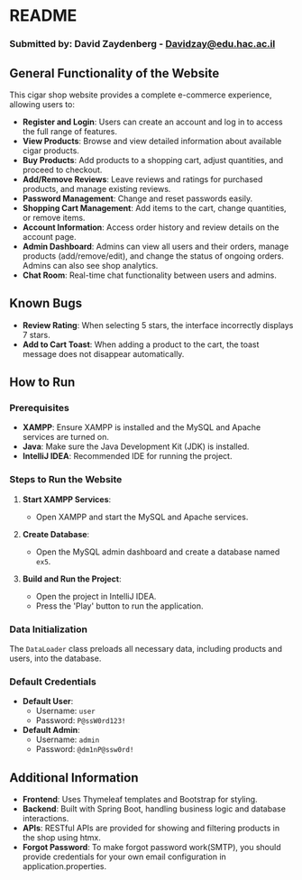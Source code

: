 # README

### Submitted by: **David Zaydenberg - Davidzay@edu.hac.ac.il** 

## General Functionality of the Website

This cigar shop website provides a complete e-commerce experience, allowing users to:

- **Register and Login**: Users can create an account and log in to access the full range of features.
- **View Products**: Browse and view detailed information about available cigar products.
- **Buy Products**: Add products to a shopping cart, adjust quantities, and proceed to checkout.
- **Add/Remove Reviews**: Leave reviews and ratings for purchased products, and manage existing reviews.
- **Password Management**: Change and reset passwords easily.
- **Shopping Cart Management**: Add items to the cart, change quantities, or remove items.
- **Account Information**: Access order history and review details on the account page.
- **Admin Dashboard**: Admins can view all users and their orders, manage products (add/remove/edit), and change the status of ongoing orders. Admins can also see shop analytics.
- **Chat Room**: Real-time chat functionality between users and admins.

## Known Bugs

- **Review Rating**: When selecting 5 stars, the interface incorrectly displays 7 stars.
- **Add to Cart Toast**: When adding a product to the cart, the toast message does not disappear automatically.

## How to Run

### Prerequisites

- **XAMPP**: Ensure XAMPP is installed and the MySQL and Apache services are turned on.
- **Java**: Make sure the Java Development Kit (JDK) is installed.
- **IntelliJ IDEA**: Recommended IDE for running the project.

### Steps to Run the Website

1. **Start XAMPP Services**:
    - Open XAMPP and start the MySQL and Apache services.

2. **Create Database**:
    - Open the MySQL admin dashboard and create a database named `ex5`.

3. **Build and Run the Project**:
    - Open the project in IntelliJ IDEA.
    - Press the 'Play' button to run the application.

### Data Initialization

The `DataLoader` class preloads all necessary data, including products and users, into the database.

### Default Credentials

- **Default User**:
    - Username: `user`
    - Password: `P@ssW0rd123!`
- **Default Admin**:
    - Username: `admin`
    - Password: `@dm1nP@ssw0rd!`

## Additional Information

- **Frontend**: Uses Thymeleaf templates and Bootstrap for styling.
- **Backend**: Built with Spring Boot, handling business logic and database interactions.
- **APIs**: RESTful APIs are provided for showing and filtering products in the shop using htmx.
- **Forgot Password**: To make forgot password work(SMTP), you should provide credentials for your own email configuration in application.properties.
